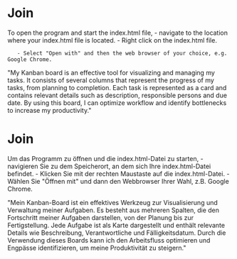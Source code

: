 # Join

To open the program and start the index.html file,
       - navigate to the location where your index.html file is located.
       - Right click on the index.html file.
       
       - Select "Open with" and then the web browser of your choice, e.g. Google Chrome.

"My Kanban board is an effective tool for visualizing and managing my tasks. It consists of several columns that represent the progress of my tasks, from planning to completion. Each task is represented as a card and contains relevant details such as description, responsible persons and due date. By using this board, I can optimize workflow and identify bottlenecks to increase my productivity."


# Join

Um das Programm zu öffnen und die index.html-Datei zu starten, 
      - navigieren Sie zu dem Speicherort, an dem sich Ihre index.html-Datei befindet.
      -  Klicken Sie mit der rechten Maustaste auf die index.html-Datei.
      -  Wählen Sie "Öffnen mit" und dann den Webbrowser Ihrer Wahl, z.B. Google Chrome.


"Mein Kanban-Board ist ein effektives Werkzeug zur Visualisierung und Verwaltung meiner Aufgaben. Es besteht aus mehreren Spalten, die den Fortschritt meiner Aufgaben darstellen, von der Planung bis zur Fertigstellung. Jede Aufgabe ist als Karte dargestellt und enthält relevante Details wie Beschreibung, Verantwortliche und Fälligkeitsdatum. Durch die Verwendung dieses Boards kann ich den Arbeitsfluss optimieren und Engpässe identifizieren, um meine Produktivität zu steigern."
